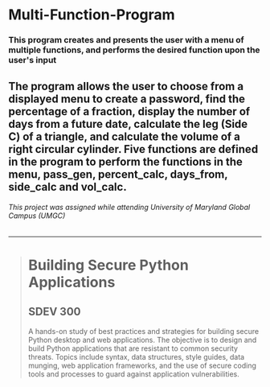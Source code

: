 # Multi-Function-Program
### This program creates and presents the user with a menu of multiple functions, and performs the desired function upon the user's input
The program allows the user to choose from a displayed menu to create a password, find the percentage of a fraction, display the number of days from a future date, calculate the leg (Side C) of a triangle, and calculate the volume of a right circular cylinder. Five functions are defined in the program to perform the functions in the menu, pass_gen, percent_calc, days_from, side_calc and vol_calc.   
---
###### This project was assigned while attending University of Maryland Global Campus (UMGC)
---

><h1>Building Secure Python Applications</h1>
><h2>SDEV 300</h2>
><p>A hands-on study of best practices and strategies for building secure Python desktop and web applications. The objective is to design and build Python applications that are resistant to common security threats. Topics include syntax, data structures, style guides, data munging, web application frameworks, and the use of secure coding tools and processes to guard against application vulnerabilities.</p>
